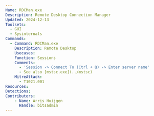 ```yaml
---
Name: RDCMan.exe
Description: Remote Desktop Connection Manager
Updated: 2024-12-13
Toolsets:
  - GUI
  - Sysinternals
Commands:
  - Command: RDCMan.exe
    Description: Remote Desktop
    Usecases:
    Function: Sessions
    Comments:
      - 'Session -> Connect To (Ctrl + Q) -> Enter server name'
      - See also [mstsc.exe](../mstsc)
    MitreAttack:
      - T1021.001
Resources:
Detections:
Contributors:
    - Name: Arris Huijgen
      Handle: bitsadmin
---
```

